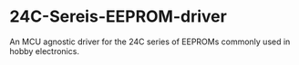 # 24C-Sereis-EEPROM-driver
An MCU agnostic driver for the 24C series of EEPROMs commonly used in hobby electronics.
